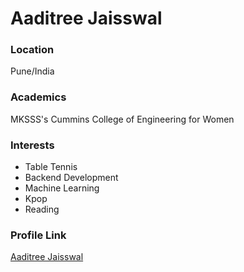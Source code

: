 # Aaditree Jaisswal

### Location

Pune/India

### Academics

MKSSS's Cummins College of Engineering for Women

### Interests

- Table Tennis
- Backend Development
- Machine Learning
- Kpop
- Reading

### Profile Link

[Aaditree Jaisswal](https://github.com/Aaditree)
